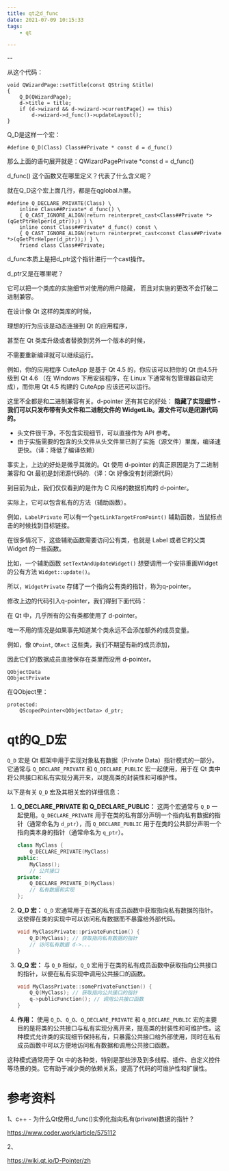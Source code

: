 ```yaml
---
title: qt之d_func
date: 2021-07-09 10:15:33
tags:
	- qt

---
```


--

从这个代码：

```
void QWizardPage::setTitle(const QString &title)
{
    Q_D(QWizardPage);
    d->title = title;
    if (d->wizard && d->wizard->currentPage() == this)
        d->wizard->d_func()->updateLayout();
}
```

Q_D是这样一个宏：

```
#define Q_D(Class) Class##Private * const d = d_func()
```

那么上面的语句展开就是：QWizardPagePrivate *const d = d_func()

d_func() 这个函数又在哪里定义？代表了什么含义呢？

就在Q_D这个宏上面几行，都是在qglobal.h里。

```
#define Q_DECLARE_PRIVATE(Class) \
    inline Class##Private* d_func() \
    { Q_CAST_IGNORE_ALIGN(return reinterpret_cast<Class##Private *>(qGetPtrHelper(d_ptr));) } \
    inline const Class##Private* d_func() const \
    { Q_CAST_IGNORE_ALIGN(return reinterpret_cast<const Class##Private *>(qGetPtrHelper(d_ptr));) } \
    friend class Class##Private;
```

d_func本质上是把d_ptr这个指针进行一个cast操作。

d_ptr又是在哪里呢？

它可以把一个类库的实施细节对使用的用户隐藏， 而且对实施的更改不会打破二进制兼容。

在设计像 Qt 这样的类库的时候，

理想的行为应该是动态连接到 Qt 的应用程序，

甚至在 Qt 类库升级或者替换到另外一个版本的时候，

不需要重新编译就可以继续运行。

例如，你的应用程序 CuteApp 是基于 Qt 4.5 的，你应该可以把你的 Qt 由4.5升级到 Qt 4.6 （在 Windows 下用安装程序，在 Linux 下通常有包管理器自动完成），而你用 Qt 4.5 构建的 CuteApp 应该还可以运行。



这里不全都是和二进制兼容有关。d-pointer 还有其它的好处： **隐藏了实现细节 - 我们可以只发布带有头文件和二进制文件的 WidgetLib。源文件可以是闭源代码的。**

- 头文件很干净，不包含实现细节，可以直接作为 API 参考。
- 由于实施需要的包含的头文件从头文件里已到了实施（源文件）里面，编译速更快。（译：降低了编译依赖）

事实上，上边的好处是微乎其微的。Qt 使用 d-pointer 的真正原因是为了二进制兼容和 Qt 最初是封闭源代码的.（译：Qt 好像没有封闭源代码）



到目前为止，我们仅仅看到的是作为 C 风格的数据机构的 d-pointer。

实际上，它可以包含私有的方法（辅助函数）。

例如，`LabelPrivate` 可以有一个`getLinkTargetFromPoint()` 辅助函数，当鼠标点击的时候找到目标链接。

在很多情况下，这些辅助函数需要访问公有类，也就是 Label 或者它的父类 Widget 的一些函数。

比如，一个辅助函数 `setTextAndUpdateWidget()` 想要调用一个安排重画Widget的公有方法 `Widget::update()`。

所以，`WidgetPrivate` 存储了一个指向公有类的指针，称为q-pointer。

修改上边的代码引入q-pointer，我们得到下面代码：



在 Qt 中，几乎所有的公有类都使用了 d-pointer。

唯一不用的情况是如果事先知道某个类永远不会添加额外的成员变量。

例如，像 `QPoint`, `QRect` 这些类，我们不期望有新的成员添加，

因此它们的数据成员直接保存在类里而没用 d-pointer。



```
QObjectData
QObjectPrivate
```

在QObject里：

```
protected:
    QScopedPointer<QObjectData> d_ptr;
```





# qt的Q_D宏

`Q_D` 宏是 Qt 框架中用于实现对象私有数据（Private Data）指针模式的一部分。它通常与 `Q_DECLARE_PRIVATE` 和 `Q_DECLARE_PUBLIC` 宏一起使用，用于在 Qt 类中将公共接口和私有实现分离开来，以提高类的封装性和可维护性。

以下是有关 `Q_D` 宏及其相关宏的详细信息：

1. **Q_DECLARE_PRIVATE 和 Q_DECLARE_PUBLIC：** 这两个宏通常与 `Q_D` 一起使用。`Q_DECLARE_PRIVATE` 用于在类的私有部分声明一个指向私有数据的指针（通常命名为 `d_ptr`），而 `Q_DECLARE_PUBLIC` 用于在类的公共部分声明一个指向类本身的指针（通常命名为 `q_ptr`）。

   ```cpp
   class MyClass {
       Q_DECLARE_PRIVATE(MyClass)
   public:
       MyClass();
       // 公共接口
   private:
       Q_DECLARE_PRIVATE_D(MyClass)
       // 私有数据和实现
   };
   ```

2. **Q_D 宏：** `Q_D` 宏通常用于在类的私有成员函数中获取指向私有数据的指针。这使得在类的实现中可以访问私有数据而不暴露给外部代码。

   ```cpp
   void MyClassPrivate::privateFunction() {
       Q_D(MyClass); // 获取指向私有数据的指针
       // 访问私有数据 d->...
   }
   ```

3. **Q_Q 宏：** 与 `Q_D` 相似，`Q_Q` 宏用于在类的私有成员函数中获取指向公共接口的指针，以便在私有实现中调用公共接口的函数。

   ```cpp
   void MyClassPrivate::somePrivateFunction() {
       Q_Q(MyClass); // 获取指向公共接口的指针
       q->publicFunction(); // 调用公共接口函数
   }
   ```

4. **作用：** 使用 `Q_D`、`Q_Q`、`Q_DECLARE_PRIVATE` 和 `Q_DECLARE_PUBLIC` 宏的主要目的是将类的公共接口与私有实现分离开来，提高类的封装性和可维护性。这种模式允许类的实现细节保持私有，只暴露公共接口给外部使用，同时在私有成员函数中可以方便地访问私有数据和调用公共接口函数。

这种模式通常用于 Qt 中的各种类，特别是那些涉及到多线程、插件、自定义控件等场景的类。它有助于减少类的依赖关系，提高了代码的可维护性和扩展性。

# 参考资料

1、c++ - 为什么Qt使用d_func()实例化指向私有(private)数据的指针？

https://www.coder.work/article/575112

2、

https://wiki.qt.io/D-Pointer/zh